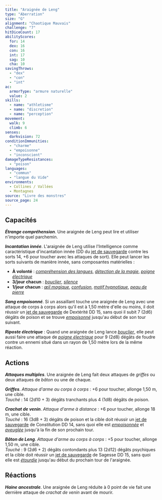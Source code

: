 ```yaml
---
title: "Araignée de Leng"
type: "Aberration"
size: "G"
alignment: "Chaotique Mauvais"
challenge: "7"
hitDiceCount: 17
abilityScores:
  for: 14
  dex: 16
  con: 16
  int: 17
  sag: 10
  cha: 10
savingThrows:
  - "dex"
  - "con"
  - "int"
ac:
  armorType: "armure naturelle"
  value: 2
skills:
  - name: "athletisme"
  - name: "discretion"
  - name: "perception"
movement:
  walk: 9
  climb: 6
senses:
  darkvision: 72
conditionImmunities:
  - "charme"
  - "empoisonne"
  - "inconscient"
damageTypeResistances:
  - "poison"
languages:
  - "commun"
  - "langue du Vide"
environments:
  - Collines / Vallées
  - Montagnes
source: "Livre des monstres"
source_page: 24
---
```

## Capacités
_**Étrange compréhension**_. Une araignée de Leng peut lire et utiliser n'importe quel parchemin.

_**Incantation innée**_. L'araignée de Leng utilise l'Intelligence comme caractéristique d'incantation innée (DD du [jet de sauvegarde](/utiliser-les-caracteristiques/#jets-de-sauvegarde) contre les sorts 14, +6 pour toucher avec les attaques de sort). Elle peut lancer les sorts suivants de manière innée, sans composantes matérielles :
* **À volonté** : [_compréhension des langues_](/grimoire/comprehension-des-langues/), [_détection de la magie_](/grimoire/detection-de-la-magie/), [_poigne électrique_](/grimoire/poigne-electrique/)
* **3/jour chacun** : [_bouclier_](/grimoire/bouclier/), [_silence_](/grimoire/silence/)
* **1/jour chacun** : [_œil magique_](/grimoire/oeil-magique/), [_confusion_](/grimoire/confusion/), [_motif hypnotique_](/grimoire/motif-hypnotique/), [_peau de pierre_](/grimoire/peau-de-pierre/)

_**Sang empoisonné**_. Si un assaillant touche une araignée de Leng avec une attaque de corps à corps alors qu'il est à 1,50 mètre d'elle ou moins, il doit réussir un [jet de sauvegarde](/utiliser-les-caracteristiques/#jets-de-sauvegarde) de Dextérité DD 15, sans quoi il subit 7 (2d6) dégâts de poison et se trouve [_empoisonné_](/gerer-la-sante-du-personnage/#empoisonne) jusqu'au début de son tour suivant.

_**Riposte électrique**_ : Quand une araignée de Leng lance [_bouclier_](/grimoire/bouclier/), elle peut aussi faire une attaque de [_poigne électrique_](/grimoire/poigne-electrique/) pour 9 (2d8) dégâts de foudre contre un ennemi situé dans un rayon de 1,50 mètre lors de la même réaction.

## Actions
_**Attaques multiples**_. Une araignée de Leng fait deux attaques de _griffes_ ou deux attaques de _bâton_ ou une de chaque.

_**Griffes**_. _Attaque d'arme au corps à corps_ : +6 pour toucher, allonge 1,50 m, une cible.  
_Touché_ : 14 (2d10 + 3) dégâts tranchants plus 4 (1d8) dégâts de poison.

_**Crachat de venin**_. _Attaque d'arme à distance_ : +6 pour toucher, allonge 18 m, une cible.  
_Touché_ : 16 (3d8 + 3) dégâts de poison et la cible doit réussir un [jet de sauvegarde](/utiliser-les-caracteristiques/#jets-de-sauvegarde) de Constitution DD 14, sans quoi elle est [_empoisonnée_](/gerer-la-sante-du-personnage/#empoisonne) et [_aveuglée_](/gerer-la-sante-du-personnage/#aveugle) jusqu'à la fin de son prochain tour.

_**Bâton de Leng**_. _Attaque d'arme au corps à corps_ : +5 pour toucher, allonge 1,50 m, une cible.  
_Touché_ : 9 (2d6 + 2) dégâts contondants plus 13 (2d12) dégâts psychiques et la cible doit réussir un [jet de sauvegarde](/utiliser-les-caracteristiques/#jets-de-sauvegarde) de Sagesse DD 15, sans quoi elle est [_étourdie_](/gerer-la-sante-du-personnage/#etourdi) jusqu'au début du prochain tour de l'araignée.

## Réactions
_**Haine ancestrale**_. Une araignée de Leng réduite à 0 point de vie fait une dernière attaque de _crachat de venin_ avant de mourir.

